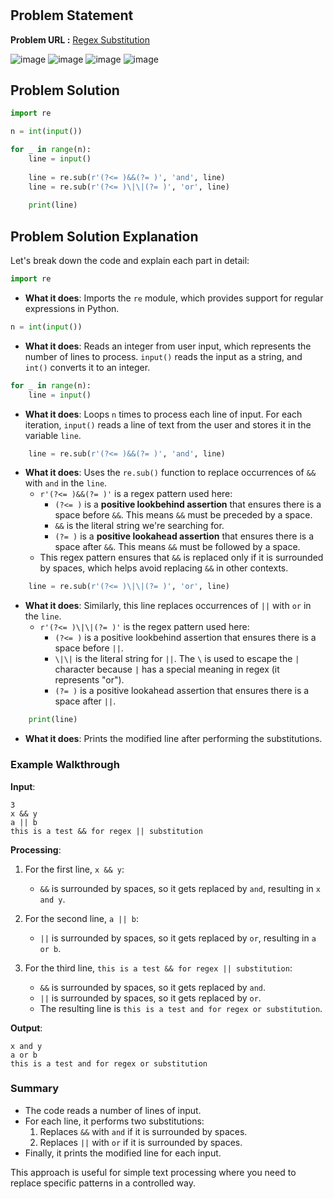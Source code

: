 <h1 align='center'></h1>

## Problem Statement

**Problem URL :** [Regex Substitution](https://www.hackerrank.com/challenges/re-sub-regex-substitution/problem?isFullScreen=true)

![image](https://github.com/user-attachments/assets/d3373264-4cd7-4954-b8e8-e7390df9c549)
![image](https://github.com/user-attachments/assets/b766cc44-ff6c-42c0-b1eb-5b2cc2801fa4)
![image](https://github.com/user-attachments/assets/e2a8065f-37d5-4d6c-998d-ee160f2ee6d2)
![image](https://github.com/user-attachments/assets/25a3096e-33b9-48e1-a11a-17bd1de0a34a)

## Problem Solution
```py
import re

n = int(input())

for _ in range(n):
    line = input()
    
    line = re.sub(r'(?<= )&&(?= )', 'and', line)
    line = re.sub(r'(?<= )\|\|(?= )', 'or', line)
    
    print(line)
```

## Problem Solution Explanation
Let's break down the code and explain each part in detail:

```python
import re
```
- **What it does**: Imports the `re` module, which provides support for regular expressions in Python.

```python
n = int(input())
```
- **What it does**: Reads an integer from user input, which represents the number of lines to process. `input()` reads the input as a string, and `int()` converts it to an integer.

```python
for _ in range(n):
    line = input()
```
- **What it does**: Loops `n` times to process each line of input. For each iteration, `input()` reads a line of text from the user and stores it in the variable `line`.

```python
    line = re.sub(r'(?<= )&&(?= )', 'and', line)
```
- **What it does**: Uses the `re.sub()` function to replace occurrences of `&&` with `and` in the `line`.
  - `r'(?<= )&&(?= )'` is a regex pattern used here:
    - `(?<= )` is a **positive lookbehind assertion** that ensures there is a space before `&&`. This means `&&` must be preceded by a space.
    - `&&` is the literal string we're searching for.
    - `(?= )` is a **positive lookahead assertion** that ensures there is a space after `&&`. This means `&&` must be followed by a space.
  - This regex pattern ensures that `&&` is replaced only if it is surrounded by spaces, which helps avoid replacing `&&` in other contexts.

```python
    line = re.sub(r'(?<= )\|\|(?= )', 'or', line)
```
- **What it does**: Similarly, this line replaces occurrences of `||` with `or` in the `line`.
  - `r'(?<= )\|\|(?= )'` is the regex pattern used here:
    - `(?<= )` is a positive lookbehind assertion that ensures there is a space before `||`.
    - `\|\|` is the literal string for `||`. The `\` is used to escape the `|` character because `|` has a special meaning in regex (it represents "or").
    - `(?= )` is a positive lookahead assertion that ensures there is a space after `||`.

```python
    print(line)
```
- **What it does**: Prints the modified line after performing the substitutions.

### Example Walkthrough

**Input**:
```
3
x && y
a || b
this is a test && for regex || substitution
```

**Processing**:
1. For the first line, `x && y`:
   - `&&` is surrounded by spaces, so it gets replaced by `and`, resulting in `x and y`.

2. For the second line, `a || b`:
   - `||` is surrounded by spaces, so it gets replaced by `or`, resulting in `a or b`.

3. For the third line, `this is a test && for regex || substitution`:
   - `&&` is surrounded by spaces, so it gets replaced by `and`.
   - `||` is surrounded by spaces, so it gets replaced by `or`.
   - The resulting line is `this is a test and for regex or substitution`.

**Output**:
```
x and y
a or b
this is a test and for regex or substitution
```

### Summary

- The code reads a number of lines of input.
- For each line, it performs two substitutions:
  1. Replaces `&&` with `and` if it is surrounded by spaces.
  2. Replaces `||` with `or` if it is surrounded by spaces.
- Finally, it prints the modified line for each input.

This approach is useful for simple text processing where you need to replace specific patterns in a controlled way.
